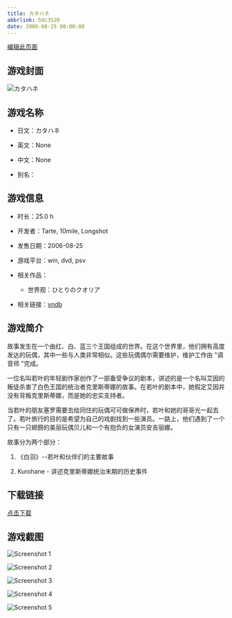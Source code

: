 ```yaml
---
title: カタハネ
abbrlink: 5dc3520
date: 2006-08-25 00:00:00
---
```

[编辑此页面](https://github.com/ACG-3/ADV3-source/blob/main/source/_posts/%E3%82%AB%E3%82%BF%E3%83%8F%E3%83%8D.md)

## 游戏封面

![カタハネ](https://pan.timero.xyz/d/onedrive/img_lib_001/%E3%82%AB%E3%82%BF%E3%83%8F%E3%83%8D_cover.avif)


## 游戏名称

- 日文：カタハネ
- 英文：None
- 中文：None

- 别名：


## 游戏信息

- 时长：25.0 h
- 开发者：Tarte, 10mile, Longshot
- 发售日期：2006-08-25
- 游戏平台：win, dvd, psv
- 相关作品：
   - 世界观：ひとりのクオリア

- 相关链接：[vndb](https://vndb.org/v22)


## 游戏简介

故事发生在一个由红、白、蓝三个王国组成的世界。在这个世界里，他们拥有高度发达的玩偶，其中一些与人类非常相似。这些玩偶偶尔需要维护，维护工作由 "调音师 "完成。

一位名叫若叶的年轻剧作家创作了一部备受争议的剧本，讲述的是一个名叫艾因的叛徒杀害了白色王国的统治者克里斯蒂娜的故事。在若叶的剧本中，她假定艾因并没有背叛克里斯蒂娜，而是她的忠实支持者。

当若叶的朋友塞罗需要去给同住的玩偶可可做保养时，若叶和她的哥哥光一起去了。若叶旅行的目的是希望为自己的戏剧找到一些演员。一路上，他们遇到了一个只有一只翅膀的美丽玩偶贝儿和一个有抱负的女演员安吉丽娜。

故事分为两个部分：

1) 《白羽》--若叶和伙伴们的主要故事

2) Kurohane - 讲述克里斯蒂娜统治末期的历史事件




## 下载链接

[点击下载](https://pan.timero.xyz/onedrive/adv_lib_001/%E3%82%AB%E3%82%BF%E3%83%8F%E3%83%8D)


## 游戏截图


![Screenshot 1](https://pan.timero.xyz/d/onedrive/img_lib_001/%E3%82%AB%E3%82%BF%E3%83%8F%E3%83%8D_Screenshot_1.avif)

![Screenshot 2](https://pan.timero.xyz/d/onedrive/img_lib_001/%E3%82%AB%E3%82%BF%E3%83%8F%E3%83%8D_Screenshot_2.avif)

![Screenshot 3](https://pan.timero.xyz/d/onedrive/img_lib_001/%E3%82%AB%E3%82%BF%E3%83%8F%E3%83%8D_Screenshot_3.avif)

![Screenshot 4](https://pan.timero.xyz/d/onedrive/img_lib_001/%E3%82%AB%E3%82%BF%E3%83%8F%E3%83%8D_Screenshot_4.avif)

![Screenshot 5](https://pan.timero.xyz/d/onedrive/img_lib_001/%E3%82%AB%E3%82%BF%E3%83%8F%E3%83%8D_Screenshot_5.avif)

